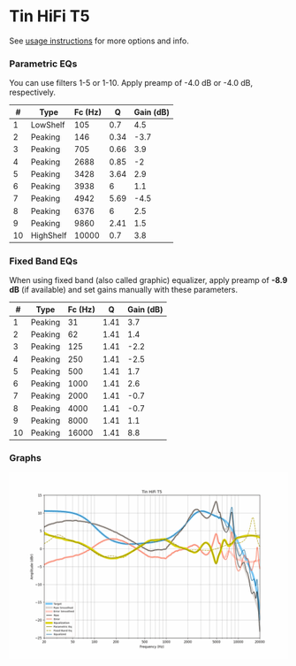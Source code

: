 # Tin HiFi T5
See [usage instructions](https://github.com/jaakkopasanen/AutoEq#usage) for more options and info.

### Parametric EQs
You can use filters 1-5 or 1-10. Apply preamp of -4.0 dB or -4.0 dB, respectively.

|   # | Type      |   Fc (Hz) |    Q |   Gain (dB) |
|-----|-----------|-----------|------|-------------|
|   1 | LowShelf  |       105 | 0.7  |         4.5 |
|   2 | Peaking   |       146 | 0.34 |        -3.7 |
|   3 | Peaking   |       705 | 0.66 |         3.9 |
|   4 | Peaking   |      2688 | 0.85 |        -2   |
|   5 | Peaking   |      3428 | 3.64 |         2.9 |
|   6 | Peaking   |      3938 | 6    |         1.1 |
|   7 | Peaking   |      4942 | 5.69 |        -4.5 |
|   8 | Peaking   |      6376 | 6    |         2.5 |
|   9 | Peaking   |      9860 | 2.41 |         1.5 |
|  10 | HighShelf |     10000 | 0.7  |         3.8 |

### Fixed Band EQs
When using fixed band (also called graphic) equalizer, apply preamp of **-8.9 dB** (if available) and set gains manually with these parameters.

|   # | Type    |   Fc (Hz) |    Q |   Gain (dB) |
|-----|---------|-----------|------|-------------|
|   1 | Peaking |        31 | 1.41 |         3.7 |
|   2 | Peaking |        62 | 1.41 |         1.4 |
|   3 | Peaking |       125 | 1.41 |        -2.2 |
|   4 | Peaking |       250 | 1.41 |        -2.5 |
|   5 | Peaking |       500 | 1.41 |         1.7 |
|   6 | Peaking |      1000 | 1.41 |         2.6 |
|   7 | Peaking |      2000 | 1.41 |        -0.7 |
|   8 | Peaking |      4000 | 1.41 |        -0.7 |
|   9 | Peaking |      8000 | 1.41 |         1.1 |
|  10 | Peaking |     16000 | 1.41 |         8.8 |

### Graphs
![](./Tin%20HiFi%20T5.png)
